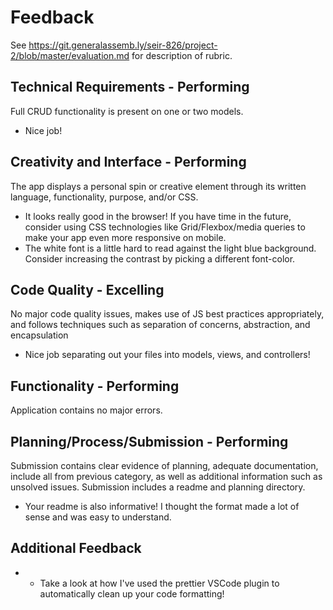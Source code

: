 # Feedback

See https://git.generalassemb.ly/seir-826/project-2/blob/master/evaluation.md for description of rubric.

## Technical Requirements - Performing

Full CRUD functionality is present on one or two models.

- Nice job!

## Creativity and Interface - Performing

The app displays a personal spin or creative element through its written language, functionality, purpose, and/or CSS.

- It looks really good in the browser! If you have time in the future, consider using CSS technologies like Grid/Flexbox/media queries to make your app even more responsive on mobile.
- The white font is a little hard to read against the light blue background. Consider increasing the contrast by picking a different font-color.

## Code Quality - Excelling

No major code quality issues, makes use of JS best practices appropriately, and follows techniques such as separation of concerns, abstraction, and encapsulation

- Nice job separating out your files into models, views, and controllers!

## Functionality - Performing

Application contains no major errors.

## Planning/Process/Submission - Performing

Submission contains clear evidence of planning, adequate documentation, include all from previous category, as well as additional information such as unsolved issues. Submission includes a readme and planning directory.

- Your readme is also informative! I thought the format made a lot of sense and was easy to understand.

## Additional Feedback

- - Take a look at how I've used the prettier VSCode plugin to automatically clean up your code formatting!

